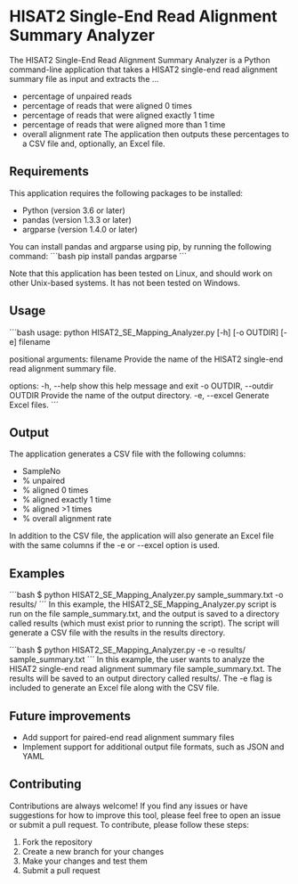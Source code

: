 # HISAT2 Single-End Read Alignment Summary Analyzer
The HISAT2 Single-End Read Alignment Summary Analyzer is a Python command-line application that takes a HISAT2 single-end read alignment summary file as input and extracts the ...
* percentage of unpaired reads
* percentage of reads that were aligned 0 times
* percentage of reads that were aligned exactly 1 time
* percentage of reads that were aligned more than 1 time
* overall alignment rate
The application then outputs these percentages to a CSV file and, optionally, an Excel file.

## Requirements
This application requires the following packages to be installed:

* Python (version 3.6 or later)
* pandas (version 1.3.3 or later)
* argparse (version 1.4.0 or later)

You can install pandas and argparse using pip, by running the following command:
´´´bash
pip install pandas argparse
´´´

Note that this application has been tested on Linux, and should work on other Unix-based systems. It has not been tested on Windows.

## Usage
´´´bash
usage: python HISAT2_SE_Mapping_Analyzer.py [-h] [-o OUTDIR] [-e] filename

positional arguments:
  filename              Provide the name of the HISAT2 single-end read alignment summary file.

options:
  -h, --help            show this help message and exit
  -o OUTDIR, --outdir OUTDIR
                        Provide the name of the output directory.
  -e, --excel           Generate Excel files.
´´´

## Output
The application generates a CSV file with the following columns:

* SampleNo
* % unpaired
* % aligned 0 times
* % aligned exactly 1 time
* % aligned >1 times
* % overall alignment rate

In addition to the CSV file, the application will also generate an Excel file with the same columns if the -e or --excel option is used.

## Examples
´´´bash
$ python HISAT2_SE_Mapping_Analyzer.py sample_summary.txt -o results/
´´´
In this example, the HISAT2_SE_Mapping_Analyzer.py script is run on the file sample_summary.txt, and the output is saved to a directory called results (which must exist prior to running the script). The script will generate a CSV file with the results in the results directory.

´´´bash
$ python HISAT2_SE_Mapping_Analyzer.py -e -o results/ sample_summary.txt
´´´
In this example, the user wants to analyze the HISAT2 single-end read alignment summary file sample_summary.txt. The results will be saved to an output directory called results/. The -e flag is included to generate an Excel file along with the CSV file.

## Future improvements
* Add support for paired-end read alignment summary files
* Implement support for additional output file formats, such as JSON and YAML

## Contributing
Contributions are always welcome! If you find any issues or have suggestions for how to improve this tool, please feel free to open an issue or submit a pull request. To contribute, please follow these steps:

1. Fork the repository
2. Create a new branch for your changes
3. Make your changes and test them
4. Submit a pull request